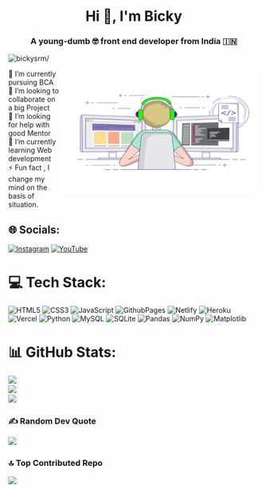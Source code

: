 <h1 align="center">Hi 👋, I'm Bicky</h1>

<h3 align="center">A young-dumb 🤓 front end developer from India 🇮🇳</h3>
<p align="left"> <img src=https://komarev.com/ghpvc/?username=bickysrm alt=bickysrm/> </p>
<img align="right" alt="Coding" width="400" height="250" src="https://raw.githubusercontent.com/devSouvik/devSouvik/master/gif3.gif">
🔭 I’m currently pursuing BCA<br>
👯 I’m looking to collaborate on a big Project<br>
🤝 I’m looking for help with good Mentor<br>
🌱 I’m currently learning Web development<br>
⚡ Fun fact , I change my mind on the basis of situation.<br>


## 🌐 Socials:
[![Instagram](https://img.shields.io/badge/Instagram-%23E4405F.svg?logo=Instagram&logoColor=white)](https://instagram.com/bickysharma_) [![YouTube](https://img.shields.io/badge/YouTube-%23FF0000.svg?logo=YouTube&logoColor=white)](https://youtube.com/@inflicky) 

# 💻 Tech Stack:
![HTML5](https://img.shields.io/badge/html5-%23E34F26.svg?style=for-the-badge&logo=html5&logoColor=white) ![CSS3](https://img.shields.io/badge/css3-%231572B6.svg?style=for-the-badge&logo=css3&logoColor=white) ![JavaScript](https://img.shields.io/badge/javascript-%23323330.svg?style=for-the-badge&logo=javascript&logoColor=%23F7DF1E) ![GithubPages](https://img.shields.io/badge/github%20pages-121013?style=for-the-badge&logo=github&logoColor=white) ![Netlify](https://img.shields.io/badge/netlify-%23000000.svg?style=for-the-badge&logo=netlify&logoColor=#00C7B7) ![Heroku](https://img.shields.io/badge/heroku-%23430098.svg?style=for-the-badge&logo=heroku&logoColor=white) ![Vercel](https://img.shields.io/badge/vercel-%23000000.svg?style=for-the-badge&logo=vercel&logoColor=white) ![Python](https://img.shields.io/badge/python-3670A0?style=for-the-badge&logo=python&logoColor=ffdd54) ![MySQL](https://img.shields.io/badge/mysql-%2300000f.svg?style=for-the-badge&logo=mysql&logoColor=white) ![SQLite](https://img.shields.io/badge/sqlite-%2307405e.svg?style=for-the-badge&logo=sqlite&logoColor=white) ![Pandas](https://img.shields.io/badge/pandas-%23150458.svg?style=for-the-badge&logo=pandas&logoColor=white) ![NumPy](https://img.shields.io/badge/numpy-%23013243.svg?style=for-the-badge&logo=numpy&logoColor=white) ![Matplotlib](https://img.shields.io/badge/Matplotlib-%23ffffff.svg?style=for-the-badge&logo=Matplotlib&logoColor=black)
# 📊 GitHub Stats:
![](https://github-readme-stats.vercel.app/api?username=bickysrm&theme=radical&hide_border=false&include_all_commits=true&count_private=true)<br/>
![](https://github-readme-streak-stats.herokuapp.com/?user=bickysrm&theme=radical&hide_border=false)<br/>
![](https://github-readme-stats.vercel.app/api/top-langs/?username=bickysrm&theme=radical&hide_border=false&include_all_commits=true&count_private=true&layout=compact)

### ✍️ Random Dev Quote
![](https://quotes-github-readme.vercel.app/api?type=horizontal&theme=radical)

### 🔝 Top Contributed Repo
![](https://github-contributor-stats.vercel.app/api?username=bickysrm&limit=5&theme=radical&combine_all_yearly_contributions=true)

<!-- Proudly created with GPRM ( https://gprm.itsvg.in ) -->
